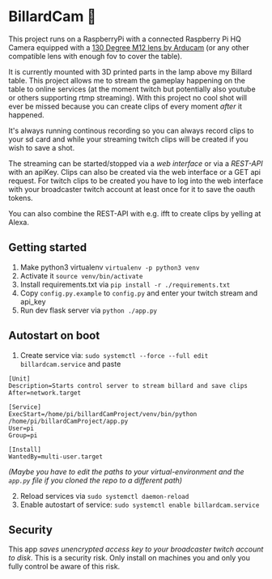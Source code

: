 # BillardCam 🎱

This project runs on a RaspberryPi with a connected Raspberry Pi HQ Camera equipped with a [130 Degree M12 lens by Arducam](https://www.arducam.com/product/arducam-130-degree-ultra-wide-angle-1-2-3-m12-mount-with-lens-adapter-for-raspberry-pi-high-quality-camera/) (or any other compatible lens with enough fov to cover the table).
<!-- TODO upload camera mount as step and stl to thingiverse  and link here-->
It is currently mounted with 3D printed parts in the lamp above my Billard table.
This project allows me to stream the gameplay happening on the table to online services (at the moment twitch but potentially also youtube or others supporting rtmp streaming).
With this project no cool shot will ever be missed because you can create clips of every moment *after* it happened.

It's always running continous recording so you can always record clips to your sd card and while your streaming twitch clips will be created if you wish to save a shot.

The streaming can be started/stopped via a *web interface* or via a *REST-API* with an apiKey. Clips can also be created via the web interface or a GET api request.
For twitch clips to be created you have to log into the web interface with your broadcaster twitch account at least once for it to save the oauth tokens.

You can also combine the REST-API with e.g. ifft to create clips by yelling at Alexa.

<!-- TODO instructions on how to setup twitch oauth app to use with this -->
<!-- TODO instructions to iftt webhook usage -->
<!-- TODO test out writing an alexa app again with new short intents to use with this? -->

## Getting started
1. Make python3 virtualenv `virtualenv -p python3 venv`
2. Activate it `source venv/bin/activate`
3. Install requirements.txt via `pip install -r ./requirements.txt`
4. Copy `config.py.example` to `config.py` and enter your twitch stream and api_key
5. Run dev flask server via `python ./app.py`


## Autostart on boot
1. Create service via: `sudo systemctl --force --full edit billardcam.service` and paste

```
[Unit]
Description=Starts control server to stream billard and save clips
After=network.target

[Service]
ExecStart=/home/pi/billardCamProject/venv/bin/python /home/pi/billardCamProject/app.py
User=pi
Group=pi

[Install]
WantedBy=multi-user.target
```
_(Maybe you have to edit the paths to your virtual-environment and the `app.py` file if you cloned the repo to a different path)_

2. Reload services via `sudo systemctl daemon-reload`
3. Enable autostart of service: `sudo systemctl enable billardcam.service`

## Security
This app *saves unencrypted access key to your broadcaster twitch account to disk*. This is a security risk.
Only install on machines you and only you fully control be aware of this risk.